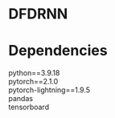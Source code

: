 # DFDRNN
# Dependencies
python==3.9.18  
pytorch==2.1.0  
pytorch-lightning==1.9.5  
pandas  
tensorboard  
